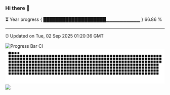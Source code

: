 ### Hi there 👋

⏳ Year progress { ████████████████████▁▁▁▁▁▁▁▁▁▁ } 66.86 %

---

⏰ Updated on Tue, 02 Sep 2025 01:20:36 GMT

![Progress Bar CI](https://github.com/liununu/liununu/workflows/Progress%20Bar%20CI/badge.svg)![](https://raw.githubusercontent.com/L1cardo/L1cardo/main/assets/github-contribution-grid-snake.svg)![](https://raw.githubusercontent.com/seesaws/seesaws/main/assets/github-contribution-grid-snake.svg)
